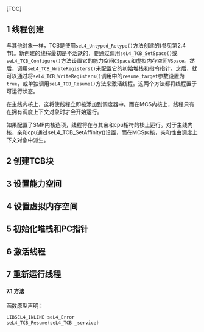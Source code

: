 [TOC]

## 1  线程创建

与其他对象一样，TCB是使用`seL4_Untyped_Retype()`方法创建的(参见第2.4节)。新创建的线程最初是不活跃的，要通过调用`seL4_TCB_SetSpace()`或`seL4_TCB_Configure()`方法设置它的能力空间`CSpace`和虚拟内存空间`VSpace`。然后，调用`seL4_TCB_WriteRegisters()`来配置它的初始堆栈和指令指针。之后，就可以通过将`seL4_TCB_WriteRegisters()`调用中的`resume_target`参数设置为`true`，或单独调用`seL4_TCB_Resume()`方法来激活线程。这两个方法都将线程置于可运行状态。

在主线内核上，这将使线程立即被添加到调度器中。而在MCS内核上，线程只有在拥有调度上下文对象时才会开始运行。

如果配置了SMP内核选项，线程将在与其亲和cpu相符的核上运行。对于主线内核，亲和cpu通过seL4_TCB_SetAffinity()设置，而在MCS内核，亲和性由调度上下文对象中派生。

## 2 创建TCB块

## 3 设置能力空间

## 4 设置虚拟内存空间


## 5 初始化堆栈和PC指针

## 6 激活线程

## 7 重新运行线程

#### 7.1 方法

函数原型声明：

```c
LIBSEL4_INLINE seL4_Error
seL4_TCB_Resume(seL4_TCB _service)
```


